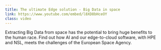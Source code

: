 ```yaml
---
title: The ultimate Edge solution - Big Data in space
link: https://www.youtube.com/embed/l8XD8bHceOY
class: video
---
```


Extracting Big Data from space has the potential to bring huge benefits to the human race. Find out how AI and our edge-to-cloud software, with HPE and NSL, meets the challenges of the European Space Agency.